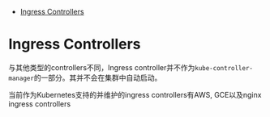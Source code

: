 - [Ingress Controllers](#ingress-controllers)

# Ingress Controllers

与其他类型的controllers不同，Ingress controller并不作为`kube-controller-manager`的一部分。其并不会在集群中自动启动。

当前作为Kubernetes支持的并维护的ingress controllers有AWS, GCE以及nginx ingress controllers


